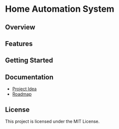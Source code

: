 # Home Automation System

## Overview

## Features

## Getting Started

## Documentation
- [Project Idea](docs/idea.md)
- [Roadmap](docs/roadmap.md)

## License
This project is licensed under the MIT License.